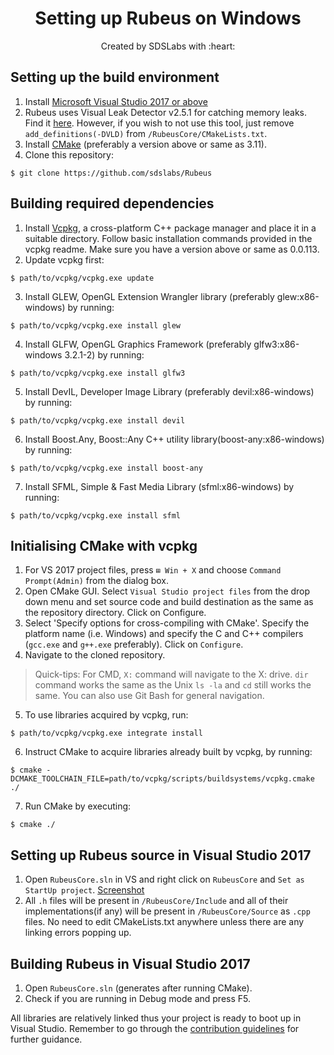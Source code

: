 <p>
<h1 align=center><strong>Setting up Rubeus on Windows</strong></h1>
<p/>

<p align=center>
Created by SDSLabs with :heart:
</p>

## Setting up the build environment
1. Install [Microsoft Visual Studio 2017 or above](https://www.visualstudio.com/)
2. Rubeus uses Visual Leak Detector v2.5.1 for catching memory leaks. Find it [here](https://github.com/KindDragon/vld/releases/tag/v2.5.1). However, if you wish to not use this tool, just remove `add_definitions(-DVLD)` from `/RubeusCore/CMakeLists.txt`.
3. Install [CMake](https://cmake.org/) (preferably a version above or same as 3.11).
4. Clone this repository:
```shell
$ git clone https://github.com/sdslabs/Rubeus
```

## Building required dependencies
1. Install [Vcpkg](https://github.com/Microsoft/vcpkg), a cross-platform C++ package manager and place it in a suitable directory. Follow basic installation commands provided in the vcpkg readme. Make sure you have a version above or same as 0.0.113.
2. Update vcpkg first:
```shell
$ path/to/vcpkg/vcpkg.exe update
```
3. Install GLEW, OpenGL Extension Wrangler library (preferably glew:x86-windows) by running:
```shell
$ path/to/vcpkg/vcpkg.exe install glew
```
4. Install GLFW, OpenGL Graphics Framework (preferably glfw3:x86-windows 3.2.1-2) by running:
```shell
$ path/to/vcpkg/vcpkg.exe install glfw3
```
5. Install DevIL, Developer Image Library (preferably devil:x86-windows) by running:
```shell
$ path/to/vcpkg/vcpkg.exe install devil
```
6. Install Boost.Any, Boost::Any C++ utility library(boost-any:x86-windows) by running:
```shell
$ path/to/vcpkg/vcpkg.exe install boost-any
```
7. Install SFML, Simple & Fast Media Library (sfml:x86-windows) by running:
```shell
$ path/to/vcpkg/vcpkg.exe install sfml
```

## Initialising CMake with vcpkg
1. For VS 2017 project files, press `⊞ Win + X` and choose `Command Prompt(Admin)` from the dialog box.
2. Open CMake GUI. Select `Visual Studio project files` from the drop down menu and set source code and build destination as the same as the repository directory. Click on Configure.
3. Select 'Specify options for cross-compiling with CMake'. Specify the platform name (i.e. Windows) and specify the C and C++ compilers (`gcc.exe` and `g++.exe` preferably). Click on `Configure`. 
4. Navigate to the cloned repository. 
> Quick-tips: For CMD, `X:` command will navigate to the X: drive. `dir` command works the same as the Unix `ls -la` and `cd` still works the same. You can also use Git Bash for general navigation.
5. To use libraries acquired by vcpkg, run:
```shell
$ path/to/vcpkg/vcpkg.exe integrate install
```
6. Instruct CMake to acquire libraries already built by vcpkg, by running:
```shell
$ cmake -DCMAKE_TOOLCHAIN_FILE=path/to/vcpkg/scripts/buildsystems/vcpkg.cmake ./
```
7. Run CMake by executing:
```shell
$ cmake ./
```

## Setting up Rubeus source in Visual Studio 2017
1. Open `RubeusCore.sln` in VS and right click on `RubeusCore` and `Set as StartUp project`. [Screenshot](https://imgur.com/a/xadxwsG)
2. All `.h` files will be present in `/RubeusCore/Include` and all of their implementations(if any) will be present in `/RubeusCore/Source` as `.cpp` files. No need to edit CMakeLists.txt anywhere unless there are any linking errors popping up.

## Building Rubeus in Visual Studio 2017
1. Open `RubeusCore.sln` (generates after running CMake).
2. Check if you are running in Debug mode and press F5.

All libraries are relatively linked thus your project is ready to boot up in Visual Studio. Remember to go through the [contribution guidelines](CONTRIBUTING.md) for further guidance.
